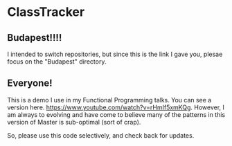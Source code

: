 # ClassTracker

## Budapest!!!!
I intended to switch repositories, but since this is the link I gave you, plesae focus on the "Budapest" directory. 

## Everyone!
This is a demo I use in my Functional Programming talks. You can see a version here. https://www.youtube.com/watch?v=rHmIf5xmKQg. However, I am always to evolving and have come to believe many of the patterns in this version of Master is sub-optimal (sort of crap). 

So, please use this code selectively, and check back for updates. 

